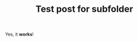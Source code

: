 ﻿---
title: Test post for subfolder
lead: Just testing if post in subfolder works
published: 2024-05-29
tags: [test]
authors:
    - name: "Jan Tesař"
      gitHubUserName: "tesar-tech"
      twitterUserName: "tesar-tech"
---

Yes, it **works**!